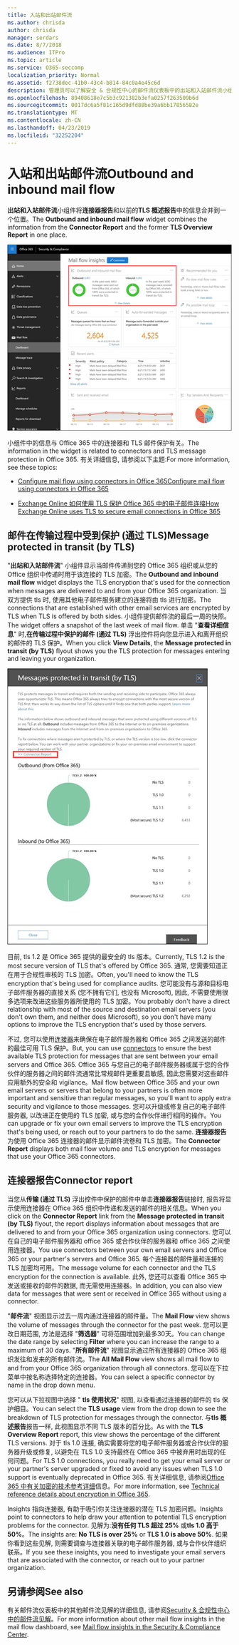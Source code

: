 ```yaml
---
title: 入站和出站邮件流
ms.author: chrisda
author: chrisda
manager: serdars
ms.date: 8/7/2018
ms.audience: ITPro
ms.topic: article
ms.service: O365-seccomp
localization_priority: Normal
ms.assetid: f2738dec-41b0-43c4-b814-84c0a4e45c6d
description: 管理员可以了解安全 & 合规性中心的邮件流仪表板中的出站和入站邮件流小组件。
ms.openlocfilehash: 89408618e7c5b3c921382b3efa0257f263509b6d
ms.sourcegitcommit: 0017dc6a5f81c165d9dfd88be39a6bb17856582e
ms.translationtype: MT
ms.contentlocale: zh-CN
ms.lasthandoff: 04/23/2019
ms.locfileid: "32252204"
---
```

# <a name="outbound-and-inbound-mail-flow"></a><span data-ttu-id="b3043-103">入站和出站邮件流</span><span class="sxs-lookup"><span data-stu-id="b3043-103">Outbound and inbound mail flow</span></span>

<span data-ttu-id="b3043-104">**出站和入站邮件流**小组件将**连接器报告**和以前的**TLS 概述报告**中的信息合并到一个位置。</span><span class="sxs-lookup"><span data-stu-id="b3043-104">The **Outbound and inbound mail flow** widget combines the information from the **Connector Report** and the former **TLS Overview Report** in one place.</span></span>

![Security & 合规性中心的邮件流仪表板中的出站和入站邮件流报告](media/2c591d1c-bad6-4b72-890e-f8fdfd4f447a.png)

<span data-ttu-id="b3043-106">小组件中的信息与 Office 365 中的连接器和 TLS 邮件保护有关。</span><span class="sxs-lookup"><span data-stu-id="b3043-106">The information in the widget is related to connectors and TLS message protection in Office 365.</span></span> <span data-ttu-id="b3043-107">有关详细信息, 请参阅以下主题:</span><span class="sxs-lookup"><span data-stu-id="b3043-107">For more information, see these topics:</span></span>

- [<span data-ttu-id="b3043-108">Configure mail flow using connectors in Office 365</span><span class="sxs-lookup"><span data-stu-id="b3043-108">Configure mail flow using connectors in Office 365</span></span>](https://technet.microsoft.com/library/ms.exch.eac.connectorselection.aspx)

- [<span data-ttu-id="b3043-109">Exchange Online 如何使用 TLS 保护 Office 365 中的电子邮件连接</span><span class="sxs-lookup"><span data-stu-id="b3043-109">How Exchange Online uses TLS to secure email connections in Office 365</span></span>](https://support.office.com/article/4CDE0CDA-3430-4DC0-B489-F2C0736C929F)

## <a name="message-protected-in-transit-by-tls"></a><span data-ttu-id="b3043-110">邮件在传输过程中受到保护 (通过 TLS)</span><span class="sxs-lookup"><span data-stu-id="b3043-110">Message protected in transit (by TLS)</span></span>

<span data-ttu-id="b3043-111">"**出站和入站邮件流**" 小组件显示当邮件传递到您的 Office 365 组织或从您的 Office 组织中传递时用于该连接的 TLS 加密。</span><span class="sxs-lookup"><span data-stu-id="b3043-111">The **Outbound and inbound mail flow** widget displays the TLS encryption that's used for the connection when messages are delivered to and from your Office 365 organization.</span></span> <span data-ttu-id="b3043-112">当双方提供 tls 时, 使用其他电子邮件服务建立的连接将由 tls 进行加密。</span><span class="sxs-lookup"><span data-stu-id="b3043-112">The connections that are established with other email services are encrypted by TLS when TLS is offered by both sides.</span></span> <span data-ttu-id="b3043-113">小组件提供邮件流的最后一周的快照。</span><span class="sxs-lookup"><span data-stu-id="b3043-113">The widget offers a snapshot of the last week of mail flow.</span></span> <span data-ttu-id="b3043-114">单击 "**查看详细信息**" 时,**在传输过程中保护的邮件 (通过 TLS)** 浮出控件将向您显示进入和离开组织的邮件的 TLS 保护。</span><span class="sxs-lookup"><span data-stu-id="b3043-114">When you click **View Details**, the **Message protected in transit (by TLS)** flyout shows you the TLS protection for messages entering and leaving your organization.</span></span>

![安全 & 合规中心中的传输中受保护的邮件 (通过 TLS) 浮出控件](media/825aa74c-413d-4141-8e3c-dfe68ae78eed.png)

<span data-ttu-id="b3043-116">目前, tls 1.2 是 Office 365 提供的最安全的 tls 版本。</span><span class="sxs-lookup"><span data-stu-id="b3043-116">Currently, TLS 1.2 is the most secure version of TLS that's offered by Office 365.</span></span> <span data-ttu-id="b3043-117">通常, 您需要知道正在用于合规性审核的 TLS 加密。</span><span class="sxs-lookup"><span data-stu-id="b3043-117">Often, you'll need to know the TLS encryption that's being used for compliance audits.</span></span> <span data-ttu-id="b3043-118">您可能没有与源和目标电子邮件服务器的直接关系 (您不拥有它们, 也没有 Microsoft), 因此, 不需要使用很多选项来改进这些服务器所使用的 TLS 加密。</span><span class="sxs-lookup"><span data-stu-id="b3043-118">You probably don't have a direct relationship with most of the source and destination email servers (you don't own them, and neither does Microsoft), so you don't have many options to improve the TLS encryption that's used by those servers.</span></span>

<span data-ttu-id="b3043-119">不过, 您可以使用[连接器](https://technet.microsoft.com/library/ms.exch.eac.connectorselection.aspx)来确保在电子邮件服务器和 Office 365 之间发送的邮件的最佳可用 TLS 保护。</span><span class="sxs-lookup"><span data-stu-id="b3043-119">But, you can use [connectors](https://technet.microsoft.com/library/ms.exch.eac.connectorselection.aspx) to ensure the best available TLS protection for messages that are sent between your email servers and Office 365.</span></span> <span data-ttu-id="b3043-120">Office 365 与您自己的电子邮件服务器或属于您的合作伙伴的服务器之间的邮件流通常比常规邮件更重要且敏感, 因此您需要对这些邮件应用额外的安全和 vigilance。</span><span class="sxs-lookup"><span data-stu-id="b3043-120">Mail flow between Office 365 and your own email servers or servers that belong to your partners is often more important and sensitive than regular messages, so you'll want to apply extra security and vigilance to those messages.</span></span> <span data-ttu-id="b3043-121">您可以升级或修复自己的电子邮件服务器, 以改进正在使用的 TLS 加密, 或与您的合作伙伴进行相同的操作。</span><span class="sxs-lookup"><span data-stu-id="b3043-121">You can upgrade or fix your own email servers to improve the TLS encryption that's being used, or reach out to your partners to do the same.</span></span> <span data-ttu-id="b3043-122">**连接器报告**为使用 Office 365 连接器的邮件显示邮件流卷和 TLS 加密。</span><span class="sxs-lookup"><span data-stu-id="b3043-122">The **Connector Report** displays both mail flow volume and TLS encryption for messages that use your Office 365 connectors.</span></span>

## <a name="connector-report"></a><span data-ttu-id="b3043-123">连接器报告</span><span class="sxs-lookup"><span data-stu-id="b3043-123">Connector report</span></span>

<span data-ttu-id="b3043-124">当您从**传输 (通过 TLS)** 浮出控件中保护的邮件中单击**连接器报告**链接时, 报告将显示使用连接器在 Office 365 组织中传递和发送的邮件的相关信息。</span><span class="sxs-lookup"><span data-stu-id="b3043-124">When you click on the **Connector Report** link from the **Message protected in transit (by TLS)** flyout, the report displays information about messages that are delivered to and from your Office 365 organization using connectors.</span></span> <span data-ttu-id="b3043-125">您可以在自己的电子邮件服务器和 office 365 或合作伙伴的服务器和 office 365 之间使用连接器。</span><span class="sxs-lookup"><span data-stu-id="b3043-125">You use connectors between your own email servers and Office 365 or your partner's servers and Office 365.</span></span> <span data-ttu-id="b3043-126">每个连接器的邮件量和连接的 TLS 加密均可用。</span><span class="sxs-lookup"><span data-stu-id="b3043-126">The message volume for each connector and the TLS encryption for the connection is available.</span></span> <span data-ttu-id="b3043-127">此外, 您还可以查看 Office 365 中发送或接收的邮件的数据, 而无需使用连接器。</span><span class="sxs-lookup"><span data-stu-id="b3043-127">In addition, you can also view data for messages that were sent or received in Office 365 without using a connector.</span></span>

<span data-ttu-id="b3043-128">"**邮件流**" 视图显示过去一周内通过连接器的邮件量。</span><span class="sxs-lookup"><span data-stu-id="b3043-128">The **Mail Flow** view shows the volume of messages through the connector for the past week.</span></span> <span data-ttu-id="b3043-129">您可以更改日期范围, 方法是选择 "**筛选器**" 可将范围增加到最多30天。</span><span class="sxs-lookup"><span data-stu-id="b3043-129">You can change the date range by selecting **Filter** where you can increase the range to a maximum of 30 days.</span></span> <span data-ttu-id="b3043-130">"**所有邮件流**" 视图显示通过所有连接器的 Office 365 组织发往和发来的所有邮件流。</span><span class="sxs-lookup"><span data-stu-id="b3043-130">The **All Mail Flow** view shows all mail flow to and from your Office 365 organization through all connectors.</span></span> <span data-ttu-id="b3043-131">您可以在下拉菜单中按名称选择特定的连接器。</span><span class="sxs-lookup"><span data-stu-id="b3043-131">You can select a specific connector by name in the drop down menu.</span></span>

<span data-ttu-id="b3043-132">您可以从下拉视图中选择 " **tls 使用状况**" 视图, 以查看通过连接器的邮件的 tls 保护细目。</span><span class="sxs-lookup"><span data-stu-id="b3043-132">You can select the **TLS usage** view from the drop down to see the breakdown of TLS protection for messages through the connector.</span></span> <span data-ttu-id="b3043-133">与**tls 概述报告**报告一样, 此视图显示不同 TLS 版本的百分比。</span><span class="sxs-lookup"><span data-stu-id="b3043-133">As with the **TLS Overview Report** report, this view shows the percentage of the different TLS versions.</span></span> <span data-ttu-id="b3043-134">对于 tls 1.0 连接, 确实需要将您的电子邮件服务器或合作伙伴的服务器升级或修复, 以避免在 TLS 1.0 支持最终在 Office 365 中被弃用时出现的任何问题。</span><span class="sxs-lookup"><span data-stu-id="b3043-134">For TLS 1.0 connections, you really need to get your email server or your partner's server upgraded or fixed to avoid any issues when TLS 1.0 support is eventually deprecated in Office 365.</span></span> <span data-ttu-id="b3043-135">有关详细信息, 请参阅[Office 365 中有关加密的技术参考详细](https://support.office.com/article/862cbe93-4268-4ef9-ba79-277545ecf221)信息。</span><span class="sxs-lookup"><span data-stu-id="b3043-135">For more information, see [Technical reference details about encryption in Office 365](https://support.office.com/article/862cbe93-4268-4ef9-ba79-277545ecf221).</span></span>

<span data-ttu-id="b3043-136">Insights 指向连接器, 有助于吸引你关注连接器的潜在 TLS 加密问题。</span><span class="sxs-lookup"><span data-stu-id="b3043-136">Insights point to connectors to help draw your attention to potential TLS encryption problems for the connector.</span></span> <span data-ttu-id="b3043-137">见解为:**没有任何 TLS 超过 25%** 或**tls 1.0 高于 50%**。</span><span class="sxs-lookup"><span data-stu-id="b3043-137">The insights are: **No TLS is over 25%** or **TLS 1.0 is above 50%**.</span></span> <span data-ttu-id="b3043-138">如果你看到这些见解, 则需要调查与连接器关联的电子邮件服务器, 或与合作伙伴组织联系。</span><span class="sxs-lookup"><span data-stu-id="b3043-138">If you see these insights, you need to investigate your email servers that are associated with the connector, or reach out to your partner organization.</span></span>

## <a name="see-also"></a><span data-ttu-id="b3043-139">另请参阅</span><span class="sxs-lookup"><span data-stu-id="b3043-139">See also</span></span>

<span data-ttu-id="b3043-140">有关邮件流仪表板中的其他邮件流见解的详细信息, 请参阅[Security & 合规性中心中的邮件流见解](mail-flow-insights.md)。</span><span class="sxs-lookup"><span data-stu-id="b3043-140">For more information about other mail flow insights in the mail flow dashboard, see [Mail flow insights in the Security & Compliance Center](mail-flow-insights.md).</span></span>
